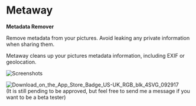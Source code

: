 # Metaway
**Metadata Remover**

Remove metadata from your pictures. Avoid leaking any private information when sharing them.

Metaway cleans up your pictures metadata information, including EXIF or geolocation.

![Screenshots](https://github.com/user-attachments/assets/94d476a2-e659-464f-8aa5-bccb3370eb28)

![Download_on_the_App_Store_Badge_US-UK_RGB_blk_4SVG_092917](https://github.com/user-attachments/assets/412fd662-678b-4b09-b222-1353dca3fbf7)    
(It is still pending to be approved, but feel free to send me a message if you want to be a beta tester)
